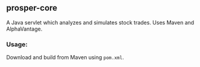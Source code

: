 ## prosper-core
A Java servlet which analyzes and simulates stock trades.
Uses Maven and AlphaVantage.

### Usage:
Download and build from Maven using `pom.xml`.
